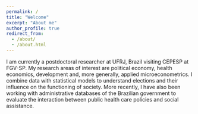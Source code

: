 ```yaml
---
permalink: /
title: "Welcome"
excerpt: "About me"
author_profile: true
redirect_from: 
  - /about/
  - /about.html
---
```




I am currently a postdoctoral researcher at UFRJ, Brazil visiting CEPESP at FGV-SP. My research areas of interest are political economy, health economics, development and, more generally, applied microeconometrics. I combine data with statistical models to understand elections and their influence on the functioning of society. More recently, I have also been working with administrative databases of the Brazilian government to evaluate the interaction between public health care policies and social assistance.
